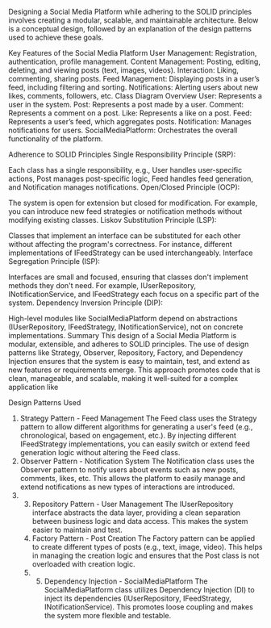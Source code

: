 ﻿Designing a Social Media Platform while adhering to the SOLID principles involves creating a modular, scalable, and maintainable architecture. Below is a conceptual design, followed by an explanation of the design patterns used to achieve these goals.

Key Features of the Social Media Platform
User Management: Registration, authentication, profile management.
Content Management: Posting, editing, deleting, and viewing posts (text, images, videos).
Interaction: Liking, commenting, sharing posts.
Feed Management: Displaying posts in a user’s feed, including filtering and sorting.
Notifications: Alerting users about new likes, comments, followers, etc.
Class Diagram Overview
User: Represents a user in the system.
Post: Represents a post made by a user.
Comment: Represents a comment on a post.
Like: Represents a like on a post.
Feed: Represents a user’s feed, which aggregates posts.
Notification: Manages notifications for users.
SocialMediaPlatform: Orchestrates the overall functionality of the platform.

Adherence to SOLID Principles
Single Responsibility Principle (SRP):

Each class has a single responsibility, e.g., User handles user-specific actions, Post manages post-specific logic, Feed handles feed generation, and Notification manages notifications.
Open/Closed Principle (OCP):

The system is open for extension but closed for modification. For example, you can introduce new feed strategies or notification methods without modifying existing classes.
Liskov Substitution Principle (LSP):

Classes that implement an interface can be substituted for each other without affecting the program's correctness. For instance, different implementations of IFeedStrategy can be used interchangeably.
Interface Segregation Principle (ISP):

Interfaces are small and focused, ensuring that classes don't implement methods they don't need. For example, IUserRepository, INotificationService, and IFeedStrategy each focus on a specific part of the system.
Dependency Inversion Principle (DIP):

High-level modules like SocialMediaPlatform depend on abstractions (IUserRepository, IFeedStrategy, INotificationService), not on concrete implementations.
Summary
This design of a Social Media Platform is modular, extensible, and adheres to SOLID principles. The use of design patterns like Strategy, Observer, Repository, Factory, and Dependency Injection ensures that the system is easy to maintain, test, and extend as new features or requirements emerge. This approach promotes code that is clean, manageable, and scalable, making it well-suited for a complex application like

Design Patterns Used
1. Strategy Pattern - Feed Management
The Feed class uses the Strategy pattern to allow different algorithms for generating a user's feed (e.g., chronological, based on engagement, etc.). By injecting different IFeedStrategy implementations, you can easily switch or extend feed generation logic without altering the Feed class.
2. Observer Pattern - Notification System
The Notification class uses the Observer pattern to notify users about events such as new posts, comments, likes, etc. This allows the platform to easily manage and extend notifications as new types of interactions are introduced.
1. 3. Repository Pattern - User Management
The IUserRepository interface abstracts the data layer, providing a clean separation between business logic and data access. This makes the system easier to maintain and test.
	1. Factory Pattern - Post Creation
The Factory pattern can be applied to create different types of posts (e.g., text, image, video). This helps in managing the creation logic and ensures that the Post class is not overloaded with creation logic.
	1. 5. Dependency Injection - SocialMediaPlatform
The SocialMediaPlatform class utilizes Dependency Injection (DI) to inject its dependencies (IUserRepository, IFeedStrategy, INotificationService). This promotes loose coupling and makes the system more flexible and testable.